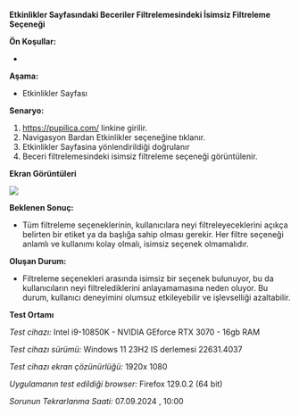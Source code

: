 **Etkinlikler Sayfasındaki Beceriler Filtrelemesindeki İsimsiz Filtreleme Seçeneği**

**Ön Koşullar:**

-

**Aşama:**

- Etkinlikler Sayfası

**Senaryo:**

1) https://pupilica.com/ linkine girilir.<br>
2) Navigasyon Bardan Etkinlikler seçeneğine tıklanır.<br>
3) Etkinlikler Sayfasina yönlendirildiği doğrulanır<br>
4) Beceri filtrelemesindeki isimsiz filtreleme seçeneği görüntülenir.<br>


**Ekran Görüntüleri**

![](images/etkinlikler-sayfasi-beceriler-filtrelemesi-sorunu.gif) 

**Beklenen Sonuç:**

- Tüm filtreleme seçeneklerinin, kullanıcılara neyi filtreleyeceklerini açıkça belirten bir etiket ya da başlığa sahip olması gerekir. Her filtre seçeneği anlamlı ve kullanımı kolay olmalı, isimsiz seçenek olmamalıdır.

**Oluşan Durum:**

- Filtreleme seçenekleri arasında isimsiz bir seçenek bulunuyor, bu da kullanıcıların neyi filtrelediklerini anlayamamasına neden oluyor. Bu durum, kullanıcı deneyimini olumsuz etkileyebilir ve işlevselliği azaltabilir.

**Test Ortamı**

*Test cihazı:* Intel i9-10850K - NVIDIA GEforce RTX 3070 - 16gb RAM

*Test cihazı sürümü:* Windows 11 23H2 IS derlemesi 22631.4037

*Test cihazı ekran çözünürlüğü:* 1920x 1080

*Uygulamanın test edildiği browser:* Firefox 129.0.2 (64 bit)

*Sorunun Tekrarlanma Saati:* 07.09.2024 , 10:00